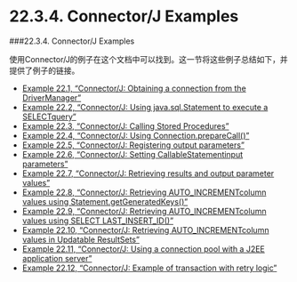 # 22.3.4. Connector/J Examples

###22.3.4. Connector/J Examples

使用Connector/J的例子在这个文档中可以找到。这一节将这些例子总结如下，并提供了例子的链接。

* [Example 22.1, “Connector/J: Obtaining a connection from the  DriverManager”][example-22-1]
* [Example 22.2, “Connector/J: Using java.sql.Statement to execute a SELECTquery”][example-22-2]
* [Example 22.3, “Connector/J: Calling Stored Procedures”][example-22-3]
* [Example 22.4, “Connector/J: Using Connection.prepareCall()”][example-22-4]
* [Example 22.5, “Connector/J: Registering output parameters”][example-22-5]
* [Example 22.6, “Connector/J: Setting CallableStatementinput parameters”][example-22-6]
* [Example 22.7, “Connector/J: Retrieving results and output parameter values”][example-22-7]
* [Example 22.8, “Connector/J: Retrieving AUTO_INCREMENTcolumn values using Statement.getGeneratedKeys()”][example-22-8]
* [Example 22.9, “Connector/J: Retrieving AUTO_INCREMENTcolumn values using SELECT LAST_INSERT_ID()”][example-22-9]
* [Example 22.10, “Connector/J: Retrieving AUTO_INCREMENTcolumn values in Updatable ResultSets”][example-22-10]
* [Example 22.11, “Connector/J: Using a connection pool with a J2EE application server”][example-22-11]
* [Example 22.12, “Connector/J: Example of transaction with retry logic”][example-22-12]



[example-22-1]:#
[example-22-2]:#
[example-22-3]:#
[example-22-4]:#
[example-22-5]:#
[example-22-6]:#
[example-22-7]:#
[example-22-8]:#
[example-22-9]:#
[example-22-10]:#
[example-22-11]:#
[example-22-12]:#